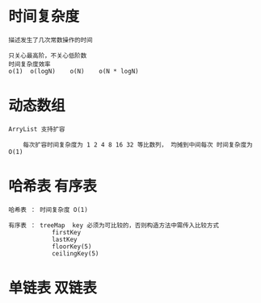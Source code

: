# 时间复杂度 
    描述发生了几次常数操作的时间

    只关心最高阶，不关心低阶数
    时间复杂度效率
    o(1)  o(logN)    o(N)    o(N * logN)

# 动态数组 
    ArryList 支持扩容
    
        每次扩容时间复杂度为 1 2 4 8 16 32 等比数列， 均摊到中间每次 时间复杂度为 O(1)

# 哈希表 有序表
    哈希表 ： 时间复杂度 O(1)
    
    有序表 ： treeMap  key 必须为可比较的，否则构造方法中需传入比较方式
                firstKey
                lastKey
                floorKey(5)
                ceilingKey(5)

# 单链表  双链表
    
